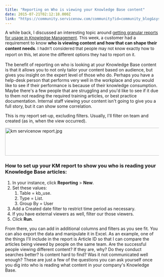 ```yaml
---
title: "Reporting on Who is viewing your Knowledge Base content"
date: 2015-07-21T02:12:18.000Z
link: "https://community.servicenow.com/community?id=community_blog&sys_id=ca1e226ddbd0dbc01dcaf3231f96198f"
---
```

<p>A while back, I discussed an interesting topic around <a title="" _jive_internal="true" href="/community?id=community_question&sys_id=0dd20f61dbd8dbc01dcaf3231f9619b8" style="font-size: 10pt;">getting granular reports for usage in Knowledge Management</a><span style="font-size: 10pt;">. This week, a</span> customer had a requirement to know <strong>who is viewing content and how that can shape their content needs</strong>. <span style="font-size: 10pt; line-height: 1.5em;">I hadn't considered that people may not know exactly how to report on this, let alone the different options they had to report on it. </span></p><p></p><p>The benefit of reporting on who is looking at your Knowledge Base content is that it allows you to not only tailor your content based on audience, but gives you insight on the expert level of those who do. Perhaps you have a help-desk person that performs very well in the workplace and you would like to see if their performance is because of their knowledge consumption. Maybe there's a few people that are struggling and you'd like to see if it due to them not reading the required training articles, or best practice documentation. Internal staff viewing your content isn't going to give you a full story, but it can show some correlation.</p><p></p><p>This is my report set-up, excluding filters. Usually, I'll filter on team and created (as in, when the view occurred).</p><p><img  alt="km servicenow report.jpg" class="image-0 jive-image" src="f4fe14c6db9c9fc03eb27a9e0f96195a.iix" style="height: 91px; width: 620px; display: block; margin-left: auto; margin-right: auto;"/></p><p></p><h3>How to set up your KM report to show you who is reading your Knowledge Base articles:</h3><ol><li>In your instance, click <strong>Reporting</strong> &gt; <strong>New</strong>.</li><li>Set these values:<ol><li>Table = kb_use.</li><li>Type = List.</li><li>Group By = User</li></ol></li><li>Add a Created date filter to restrict time period as necessary.</li><li>If you have external viewers as well, filter our those viewers.</li><li>Click <strong>Run</strong>.</li></ol><p></p><p>From there, you can add in additional columns and filters as you see fit. You can also export the data and manipulate it in Excel. As an example, one of the things I'll include in the report is Article ID so that I can compare the articles being viewed by people on the same team. Are the successful people viewing different content? If they are, why? Do they conduct searches better? Is content hard to find? Was it not communicated well enough? These are just a few of the questions you can ask yourself once you dig into who is reading what content in your company's Knowledge Base.</p>